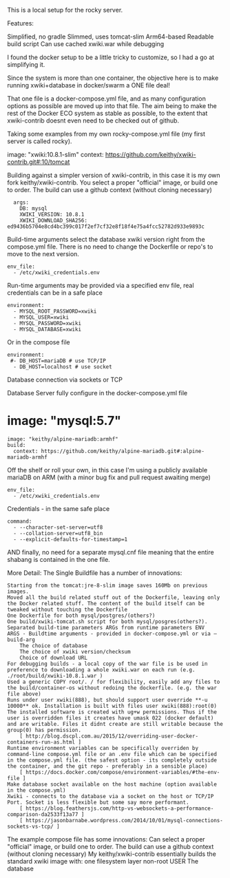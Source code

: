 This is a local setup for the rocky server.

Features:

Simplified, no gradle
Slimmed, uses tomcat-slim
Arm64-based
Readable build script
Can use cached xwiki.war while debugging

I found the docker setup to be a little tricky to customize, so I had a go at simplifying it.

Since the system is more than one container, the objective here is to make running xwiki+database in docker/swarm a ONE file deal!

That one file is a docker-compose.yml file, and as many configuration options as possible are moved up into that file. The aim being to make the rest of the Docker ECO system as stable as possible, to the extent that xwiki-contrib doesnt even need to be checked out of github.

Taking some examples from my own rocky-compose.yml file (my first server is called rocky).

image: "xwiki:10.8.1-slim"
context: https://github.com/keithy/xwiki-contrib.git#:10/tomcat

Building against a simpler version of xwiki-contrib, in this case it is my own fork keithy/xwiki-contrib. You select a proper "official" image, or build one to order.
The build can use a github context (without cloning necessary)

      args:
        DB: mysql
        XWIKI_VERSION: 10.8.1
        XWIKI_DOWNLOAD_SHA256: ed9436b5704e8cd4bc399c017f2ef7cf32e8f18f4e75a4fcc52782d933e9893c

Build-time arguments select the database xwiki version right from the compose.yml file. There is no need to change the Dockerfile or repo's to move to the next version.

    env_file:
      - /etc/xwiki_credentials.env

Run-time arguments may be provided via a specified env file, real credentials can be in a safe place

    environment:
      - MYSQL_ROOT_PASSWORD=xwiki
      - MYSQL_USER=xwiki
      - MYSQL_PASSWORD=xwiki
      - MYSQL_DATABASE=xwiki

Or in the compose file
      
    environment:
     #- DB_HOST=mariaDB # use TCP/IP
      - DB_HOST=localhost # use socket
      
Database connection via sockets or TCP

Database Server fully configure in the docker-compose.yml file

  # image: "mysql:5.7"
    image: "keithy/alpine-mariadb:armhf"
    build:
      context: https://github.com/keithy/alpine-mariadb.git#:alpine-mariadb-armhf
      
Off the shelf or roll your own, in this case I'm using a publicly available mariaDB on ARM (with a minor bug fix and pull request awaiting merge)

    env_file:
      - /etc/xwiki_credentials.env

Credentials - in the same safe place
      
    command: 
      - --character-set-server=utf8 
      - --collation-server=utf8_bin
      - --explicit-defaults-for-timestamp=1

AND finally, no need for a separate mysql.cnf file meaning that the entire shabang is contained in the one file.
         
More Detail: The Single Buildfile has a number of innovations:

    Starting from the tomcat:jre-8-slim image saves 160Mb on previous images.
    Moved all the build related stuff out of the Dockerfile, leaving only the Docker related stuff. The content of the build itself can be tweaked without touching the Dockerfile
    One Dockerfile for both mysql/postgres/(others?)
    One build/xwiki-tomcat.sh script for both mysql/posgres(others?).
    Separated build-time parameters ARGs from runtime parameters ENV
    ARGS - Buildtime arguments - provided in docker-compose.yml or via –build-arg
        The choice of database
        The choice of xwiki version/checksum
        Choice of download URL
    For debugging builds - a local copy of the war file is be used in preference to downloading a whole xwiki.war on each run (e.g. ./root/build/xwiki-10.8.1.war )
    Used a generic COPY root/. / for flexibility, easily add any files to the build/container-os without redoing the dockerfile. (e.g. the war file above)
    Runs under user xwiki(888), but should support user override **-u 10000** ok. Installation is built with files user xwiki(888):root(0) The installed software is created with ug+w permissions. Thus if the user is overridden files it creates have umask 022 (docker default) and are writable. Files it didnt create are still writable because the group(0) has permission.
    	[ http://blog.dscpl.com.au/2015/12/overriding-user-docker-containers-run-as.html ]
    Runtime environment variables can be specifically overriden by command-line compose.yml file or an .env file which can be specified in the compose.yml file. (the safest option - its completely outside the container, and the git repo - preferably in a sensible place)
    	[ https://docs.docker.com/compose/environment-variables/#the-env-file ]
    Make database socket available on the host machine (option available in the compose.yml)
    Xwiki - connects to the database via a socket on the host or TCP/IP Port. Socket is less flexible but some say more performant.
    	[ https://blog.feathersjs.com/http-vs-websockets-a-performance-comparison-da2533f13a77 ] 
    	[ https://jasonbarnabe.wordpress.com/2014/10/01/mysql-connections-sockets-vs-tcp/ ]

The example compose file has some innovations:
    Can select a proper "official" image, or build one to order.
    The build can use a github context (without cloning necessary)
    	My keithy/xwiki-contrib essentially builds the standard xwiki image with:
    		one filesystem layer
    		non-root USER
    The database 
    
    
    
    
    